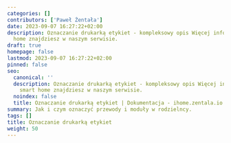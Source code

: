 ```yaml
---
categories: []
contributors: ['Paweł Żentała']
date: 2023-09-07 16:27:22+02:00
description: Oznaczanie drukarką etykiet - kompleksowy opis Więcej informacji na smart
  home znajdziesz w naszym serwisie.
draft: true
homepage: false
lastmod: 2023-09-07 16:27:22+02:00
pinned: false
seo:
  canonical: ''
  description: Oznaczanie drukarką etykiet - kompleksowy opis Więcej informacji na
    smart home znajdziesz w naszym serwisie.
  noindex: false
  title: Oznaczanie drukarką etykiet | Dokumentacja - ihome.zentala.io
summary: Jak i czym oznaczyć przewody i moduły w rodzielncy.
tags: []
title: Oznaczanie drukarką etykiet
weight: 50
---
```


